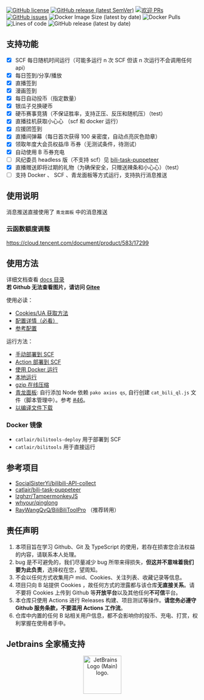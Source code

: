 [![GitHub license](https://img.shields.io/badge/license-MIT-blue.svg)](https://github.com/catlair/BiliTools/blob/main/LICENSE)
[![GitHub release (latest SemVer)](https://img.shields.io/github/v/release/catlair/BiliTools)](https://github.com/catlair/BiliTools/releases)
[![欢迎 PRs](https://img.shields.io/badge/PRs-welcome-brightgreen.svg)](https://github.com/catlair/BiliTools/pulls)
[![GitHub issues](https://img.shields.io/github/issues/catlair/BiliTools)](https://github.com/catlair/BiliTools/issues)
![Docker Image Size (latest by date)](https://img.shields.io/docker/image-size/catlair/bilitools)
![Docker Pulls](https://img.shields.io/docker/pulls/catlair/bilitools)
![Lines of code](https://img.shields.io/tokei/lines/github/catlair/BiliTools)
![GitHub release (latest by date)](https://img.shields.io/github/downloads/catlair/BiliTools/total)

## 支持功能

- [x] SCF 每日随机时间运行（可能多运行 n 次 SCF 但该 n 次运行不会调用任何 api）
- [x] 每日签到/分享/播放
- [x] 直播签到
- [x] 漫画签到
- [x] 每日自动投币（指定数量）
- [x] 银瓜子兑换硬币
- [x] 硬币赛事竞猜（不保证胜率，支持正压、反压和随机压）（test）
- [x] 直播挂机获取小心心 （scf 和 docker 运行）
- [x] 应援团签到
- [x] 直播间弹幕（每日首次获得 100 亲密度，自动点亮灰色勋章）
- [x] 领取年度大会员权益/B 币券（无测试条件，待测试）
- [x] 自动使用 B 币券充电
- [ ] 风纪委员 headless 版（不支持 scf）见 [bili-task-puppeteer](https://github.com/catlair/bili-task-puppeteer)
- [x] 直播赠送即将过期的礼物（为确保安全，只赠送辣条和小心心）（test）
- [ ] 支持 Docker 、 SCF 、青龙面板等方式运行，支持执行消息推送

## 使用说明

消息推送直接使用了 `青龙面板` 中的消息推送

### 云函数额度调整

<https://cloud.tencent.com/document/product/583/17299>

## 使用方法

详细文档查看 [docs 目录](./docs)  
**若 Github 无法查看图片，请访问 [Gitee](https://gitee.com/catlair/BiliTools/tree/main/docs)**

使用必读：

- [Cookies/UA 获取方法](./docs/readme.md)
- [配置详情（必看）](./docs/configuration.md)
- [参考配置](./config/config.example.json)

运行方法：

- [手动部署到 SCF](./docs/手动部署到SCF.md)
- [Action 部署到 SCF](./docs/Action部署到SCF.md)
- [使用 Docker 运行](./docs/使用Docker运行.md)
- [本地运行](./docs/本地运行.md)
- [gzip 在线压缩](https://www.baidufe.com/fehelper/en-decode/index.html)
- [青龙面板](./docs/%E9%9D%92%E9%BE%99%E9%9D%A2%E6%9D%BF.md): 自行添加 Node 依赖 `pako axios qs`, 自行创建 `cat_bili_ql.js` 文件（脚本管理中）。参考 [#46](https://github.com/catlair/BiliTools/issues/49)。
- [以编译文件下载](./docs/%E7%BC%96%E8%AF%91%E6%96%87%E4%BB%B6%E4%BB%8B%E7%BB%8D.md)

### Docker 镜像

- `catlair/bilitools-deploy` 用于部署到 SCF
- `catlair/bilitools` 用于直接运行

## 参考项目

- [SocialSisterYi/bilibili-API-collect](https://github.com/SocialSisterYi/bilibili-API-collect)
- [catlair/bili-task-puppeteer](https://github.com/catlair/bili-task-puppeteer)
- [lzghzr/TampermonkeyJS](https://github.com/lzghzr/TampermonkeyJS)
- [whyour/qinglong](https://github.com/whyour/qinglong)
- [RayWangQvQ/BiliBiliToolPro](https://github.com/RayWangQvQ/BiliBiliToolPro) （推荐转用）

## 责任声明

1. 本项目旨在学习 Github、Git 及 TypeScript 的使用，若存在损害您合法权益的内容，请联系本人处理。
2. bug 是不可避免的，我们尽量减少 bug 所带来得损失，**但这并不意味着我们要为此负责**，选择权在您，望周知。
3. 不会以任何方式收集用户 mid、Cookies、关注列表、收藏记录等信息。
4. 项目只向 B 站提供 Cookies ，故任何方式的泄露都与该仓库**无直接关系**。请不要将 Cookies 上传到 Github 等**开放平台**以及其他任何**不可信**平台。
5. 本仓库只使用 Actions 进行 Releases 构建、项目测试等操作。**请您务必遵守 Github 服务条款，不要滥用 Actions 工作流**。
6. 仓库中内置的任何 B 站相关用户信息，都不会影响你的投币、充电、打赏，权利掌握在使用者手中。

## Jetbrains 全家桶支持

<div align=center>
  <a href="https://jb.gg/OpenSourceSupport"><img src="https://resources.jetbrains.com/storage/products/company/brand/logos/jb_beam.png" alt="JetBrains Logo (Main) logo." width="100"></a>
</div>

